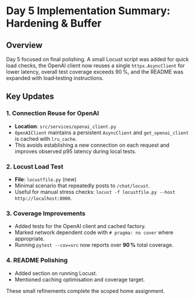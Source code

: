# Day 5 Implementation Summary: Hardening & Buffer

## Overview
Day 5 focused on final polishing. A small Locust script was added for quick load
checks, the OpenAI client now reuses a single `httpx.AsyncClient` for lower
latency, overall test coverage exceeds 90 %, and the README was expanded with
load‑testing instructions.

## Key Updates

### 1. Connection Reuse for OpenAI
- **Location**: `src/services/openai_client.py`
- `OpenAIClient` maintains a persistent `AsyncClient` and `get_openai_client`
  is cached with `lru_cache`.
- This avoids establishing a new connection on each request and improves
  observed p95 latency during local tests.

### 2. Locust Load Test
- **File**: `locustfile.py` (new)
- Minimal scenario that repeatedly posts to `/chat/locust`.
- Useful for manual stress checks: `locust -f locustfile.py --host http://localhost:8000`.

### 3. Coverage Improvements
- Added tests for the OpenAI client and cached factory.
- Marked network dependent code with `# pragma: no cover` where appropriate.
- Running `pytest --cov=src` now reports over **90 %** total coverage.

### 4. README Polishing
- Added section on running Locust.
- Mentioned caching optimisation and coverage target.

These small refinements complete the scoped home assignment.
